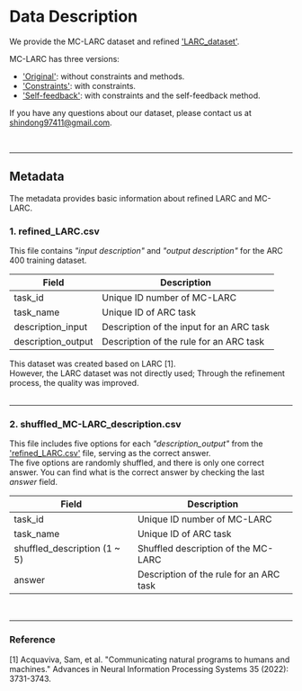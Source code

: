# Data Description

We provide the MC-LARC dataset and refined ['LARC_dataset'](dataset/refined_LARC.csv).

MC-LARC has three versions:
- ['Original'](dataset/original_MC-LARC): without constraints and methods.
- ['Constraints'](dataset/constraints_MC-LARC): with constraints.
- ['Self-feedback'](dataset/self-feedback_MC-LARC): with constraints and the self-feedback method.

If you have any questions about our dataset, please contact us at shindong97411@gmail.com.

<br/> 

---

## Metadata

The metadata provides basic information about refined LARC and MC-LARC.

### 1. refined_LARC.csv
This file contains *"input description"* and *"output description"* for the ARC 400 training dataset. </br>

| Field               | Description                                |
|---------------------|--------------------------------------------|
| task_id             | Unique ID number of MC-LARC                |
| task_name           | Unique ID of ARC task                      |
| description_input   | Description of the input for an ARC task   |
| description_output  | Description of the rule for an ARC task    |

This dataset was created based on LARC [1]. </br>
However, the LARC dataset was not directly used; Through the refinement process, the quality was improved. </br>
</br>

---
### 2. shuffled_MC-LARC_description.csv
This file includes five options for each *"description_output"* from the ['refined_LARC.csv'](dataset/refined_LARC.csv) file, serving as the correct answer. </br>
The five options are randomly shuffled, and there is only one correct answer. You can find what is the correct answer by checking the last *answer* field. </br>

| Field                         | Description                                |
|-------------------------------|--------------------------------------------|
| task_id                       | Unique ID number of MC-LARC                |
| task_name                     | Unique ID of ARC task                      |
| shuffled_description (1 ~ 5)  | Shuffled description of the MC-LARC        |
| answer                        | Description of the rule for an ARC task    |

</br>

---
### Reference
[1] Acquaviva, Sam, et al. "Communicating natural programs to humans and machines." Advances in Neural Information Processing Systems 35 (2022): 3731-3743.
